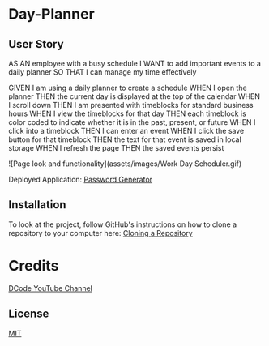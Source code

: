 # Day-Planner

## User Story

AS AN employee with a busy schedule
I WANT to add important events to a daily planner
SO THAT I can manage my time effectively

GIVEN I am using a daily planner to create a schedule
WHEN I open the planner
THEN the current day is displayed at the top of the calendar
WHEN I scroll down
THEN I am presented with timeblocks for standard business hours
WHEN I view the timeblocks for that day
THEN each timeblock is color coded to indicate whether it is in the past, present, or future
WHEN I click into a timeblock
THEN I can enter an event
WHEN I click the save button for that timeblock
THEN the text for that event is saved in local storage
WHEN I refresh the page
THEN the saved events persist

![Page look and functionality](assets/images/Work Day Scheduler.gif)

Deployed Application: [Password Generator](https://florenciab94.github.io/Day-Planner/)

## Installation

To look at the project, follow GitHub's instructions on how to clone a repository to your computer here:
[Cloning a Repository](https://docs.github.com/en/github/creating-cloning-and-archiving-repositories/cloning-a-repository-from-github/cloning-a-repository "GitHub's guide to cloning a repository")

# Credits

[DCode YouTube Channel](https://www.youtube.com/c/dcode-software)

## License

[MIT](https://choosealicense.com/licenses/mit/)
